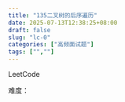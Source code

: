 ```yaml
---
title: "135二叉树的后序遍历"
date: 2025-07-13T12:38:25+08:00
draft: false
slug: "lc-0"
categories: ["高频面试题"]
tags: ["",""]
---
```


LeetCode

难度：

<!--more-->

```cpp

```

